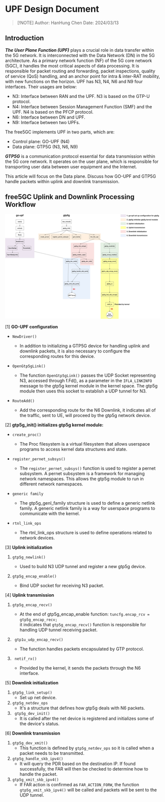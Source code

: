 # UPF Design Document
>
>[!NOTE]
> Author: HanHung Chen
> Date: 2024/03/13

## Introduction

***The User Plane Function (UPF)*** plays a crucial role in data transfer within the 5G network. It is interconnected with the Data Network (DN) in the 5G architecture. As a primary network function (NF) of the 5G core network (5GC), it handles the most critical aspects of data processing. It is responsible for packet routing and forwarding, packet inspections, quality of service (QoS) handling, and an anchor point for intra & inter-RAT mobility, with new functions on the horizon.
UPF has N3, N4, N6 and N9 four interfaces. Their usages are below:

- N3: Interface between RAN and the UPF. N3 is based on the GTP-U protocol.
- N4: Interface between Session Management Function (SMF) and the UPF. N4 is based on the PFCP protocol.
- N6: Interface between DN and UPF.
- N9: Interface between two UPFs.

The free5GC implements UPF in two parts, which are:

- Control plane: GO-UPF (N4)
- Data plane: GTP5G (N3, N6, N9)

***GTP5G*** is a communication protocol essential for data transmission within the 5G core network. It operates on the user plane, which is responsible for transporting user data between user equipment and the Internet.

This article will focus on the Data plane. Discuss how GO-UPF and GTP5G  handle packets within uplink and downlink transmission.

## free5GC Uplink and Downlink Processing Workflow
![free5GC_UL/DL_Workflow](./gtp5g_ULDL.jpg)

[1] **GO-UPF configuration**
- ```NewDriver()```
  - In addition to initializing a GTP5G device for handling uplink and downlink packets, it is also necessary to configure the corresponding routes for this device.

- ```OpenGtp5gLink()```
  - The function `OpenGtp5gLink()` passes the UDP Socket representing N3, accessed through f.Fd(), as a parameter in the `IFLA_LINKINFO` message to the gtp5g kernel module in the kernel space. The gtp5g module then uses this socket to establish a UDP tunnel for N3.
- ```RouteAdd()```
  - Add the corresponding route for the N6 Downlink, it indicates all of the traffic, sent to UE, will proceed by the gtp5g network device.

[2] **gtp5g_init() initializes gtp5g kernel module:**

- ```create_proc()```
  - The Proc filesystem is a virtual filesystem that allows userspace programs to access kernel data structures and state.

- ```register_pernet_subsys()```
  - The `register_pernet_subsys()` function is used to register a pernet subsystem. A pernet subsystem is a framework for managing network namespaces. This allows the gtp5g module to run in different network namespaces.

- ```generic family```
  - The gtp5g_genl_family structure is used to define a generic netlink family. A generic netlink family is a way for userspace programs to communicate with the kernel.

- ```rtnl_link_ops```
  - The rtnl_link_ops structure is used to define operations related to network devices.

[3] **Uplink initialization**

1. ```gtp5g_newlink()```
    - Used to build N3 UDP tunnel and register a new gtp5g device.

2. ```gtp5g_encap_enable()```
    - Bind UDP socket for receiving N3 packet.

[4] **Uplink transmission**

1. ```gtp5g_encap_recv()```
   - At the end of gtp5g_encap_enable function:
    ```tuncfg.encap_rcv = gtp5g_encap_recv;``` \
    it indicates that ```gtp5g_encap_recv()``` function is responsible for handling UDP tunnel receiving packet.

2. ``` gtp1u_udp_encap_recv()```
   - The function handles packets encapsulated by GTP protocol.
   
3. ``` netif_rx()```
   - Provided by the kernel, it sends the packets through the N6 interface.

[5] **Downlink initialization**

1. ```gtp5g_link_setup() ```
   - Set up net device.
2. ```gtp5g_netdev_ops ```
   - It's a structure that defines how gtp5g deals with N6 packets.
3. ``` gtp5g_dev_init()```
   - It is called after the net device is registered and initializes some of the device's status.

[6] **Downlink transmission**

1. ```gtp5g_dev_xmit()```
    - This function is defined by `gtp5g_netdev_ops` so it is called when a packet needs to be transmitted.
2. ```gtp5g_handle_skb_ipv4()```
   - It will query the PDR based on the destination IP. If found successfully, the FAR will then be checked to determine how to handle the packet.
3. ```gtp5g_xmit_skb_ipv4()```
   - If FAR action is confirmed as `FAR_ACTION_FORW`, the function `gtp5g_xmit_skb_ipv4()` will be called and packets will be sent to the UDP tunnel.
